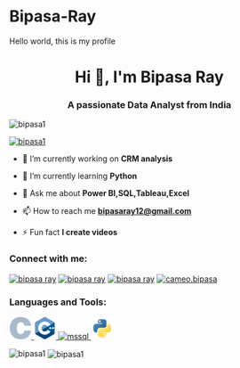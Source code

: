 # Bipasa-Ray
Hello world, this is my profile
<h1 align="center">Hi 👋, I'm Bipasa Ray</h1>
<h3 align="center">A passionate Data Analyst from India</h3>

<p align="left"> <img src="https://komarev.com/ghpvc/?username=bipasa1&label=Profile%20views&color=0e75b6&style=flat" alt="bipasa1" /> </p>

<p align="left"> <a href="https://github.com/ryo-ma/github-profile-trophy"><img src="https://github-profile-trophy.vercel.app/?username=bipasa1" alt="bipasa1" /></a> </p>

- 🔭 I’m currently working on **CRM analysis**

- 🌱 I’m currently learning **Python**

- 💬 Ask me about **Power BI,SQL,Tableau,Excel**

- 📫 How to reach me **bipasaray12@gmail.com**

- ⚡ Fun fact **I create videos**

<h3 align="left">Connect with me:</h3>
<p align="left">
<a href="https://twitter.com/bipasa ray" target="blank"><img align="center" src="https://raw.githubusercontent.com/rahuldkjain/github-profile-readme-generator/master/src/images/icons/Social/twitter.svg" alt="bipasa ray" height="30" width="40" /></a>
<a href="https://linkedin.com/in/bipasa ray" target="blank"><img align="center" src="https://raw.githubusercontent.com/rahuldkjain/github-profile-readme-generator/master/src/images/icons/Social/linked-in-alt.svg" alt="bipasa ray" height="30" width="40" /></a>
<a href="https://fb.com/bipasa ray" target="blank"><img align="center" src="https://raw.githubusercontent.com/rahuldkjain/github-profile-readme-generator/master/src/images/icons/Social/facebook.svg" alt="bipasa ray" height="30" width="40" /></a>
<a href="https://instagram.com/cameo.bipasa" target="blank"><img align="center" src="https://raw.githubusercontent.com/rahuldkjain/github-profile-readme-generator/master/src/images/icons/Social/instagram.svg" alt="cameo.bipasa" height="30" width="40" /></a>
</p>

<h3 align="left">Languages and Tools:</h3>
<p align="left"> <a href="https://www.cprogramming.com/" target="_blank" rel="noreferrer"> <img src="https://raw.githubusercontent.com/devicons/devicon/master/icons/c/c-original.svg" alt="c" width="40" height="40"/> </a> <a href="https://www.w3schools.com/cpp/" target="_blank" rel="noreferrer"> <img src="https://raw.githubusercontent.com/devicons/devicon/master/icons/cplusplus/cplusplus-original.svg" alt="cplusplus" width="40" height="40"/> </a> <a href="https://www.microsoft.com/en-us/sql-server" target="_blank" rel="noreferrer"> <img src="https://www.svgrepo.com/show/303229/microsoft-sql-server-logo.svg" alt="mssql" width="40" height="40"/> </a> <a href="https://www.python.org" target="_blank" rel="noreferrer"> <img src="https://raw.githubusercontent.com/devicons/devicon/master/icons/python/python-original.svg" alt="python" width="40" height="40"/> </a> </p>

<p><img align="left" src="https://github-readme-stats.vercel.app/api/top-langs?username=bipasa1&show_icons=true&locale=en&layout=compact" alt="bipasa1" /></p>

<p>&nbsp;<img align="center" src="https://github-readme-stats.vercel.app/api?username=bipasa1&show_icons=true&locale=en" alt="bipasa1" /></p>
